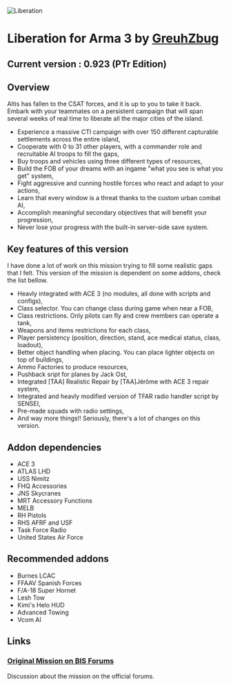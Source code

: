 ![Liberation](http://i.imgur.com/bcWRxMT.png)

# Liberation for Arma 3 by [GreuhZbug](https://github.com/GreuhZbug/greuh_liberation.Altis)

## Current version : 0.923 (PTr Edition)

## Overview

Altis has fallen to the CSAT forces, and it is up to you to take it back. Embark with your teammates on a persistent campaign that will span several weeks of real time to liberate all the major cities of the island.
* Experience a massive CTI campaign with over 150 different capturable settlements across the entire island,
* Cooperate with 0 to 31 other players, with a commander role and recruitable AI troops to fill the gaps,
* Buy troops and vehicles using three different types of resources,
* Build the FOB of your dreams with an ingame "what you see is what you get" system,
* Fight aggressive and cunning hostile forces who react and adapt to your actions,
* Learn that every window is a threat thanks to the custom urban combat AI,
* Accomplish meaningful secondary objectives that will benefit your progression,
* Never lose your progress with the built-in server-side save system.

## Key features of this version

I have done a lot of work on this mission trying to fill some realistic gaps that I felt. This version of the mission is dependent on some addons, check the list bellow.
* Heavly integrated with ACE 3 (no modules, all done with scripts and configs),
* Class selector. You can change class during game when near a FOB,
* Class restrictions. Only pilots can fly and crew members can operate a tank,
* Weapons and items restrictions for each class,
* Player persistency (position, direction, stand, ace medical status, class, loadout),
* Better object handling when placing. You can place lighter objects on top of buildings,
* Ammo Factories to produce resources,
* Pushback sript for planes by Jack Ost,
* Integrated [TAA] Realistic Repair by [TAA]Jérôme with ACE 3 repair system,
* Integrated and heavly modified version of TFAR radio handler script by SENSEI,
* Pre-made squads with radio settings,
* And way more things!! Seriously, there's a lot of changes on this version.

## Addon dependencies

* ACE 3
* ATLAS LHD
* USS Nimitz
* FHQ Accessories
* JNS Skycranes
* MRT Accessory Functions
* MELB
* RH Pistols
* RHS AFRF and USF
* Task Force Radio
* United States Air Force

## Recommended addons

* Burnes LCAC
* FFAAV Spanish Forces
* F/A-18 Super Hornet
* Lesh Tow
* Kimi's Helo HUD
* Advanced Towing
* Vcom AI

## Links

### [Original Mission on BIS Forums](https://forums.bistudio.com/topic/183734-mpcti-coop-liberation-beta/)
Discussion about the mission on the official forums.
